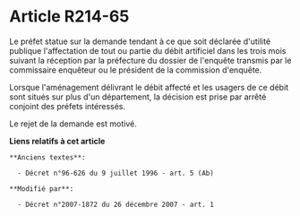 # Article R214-65

Le préfet statue sur la demande tendant à ce que soit déclarée d'utilité publique l'affectation de tout ou partie du débit
artificiel dans les trois mois suivant la réception par la préfecture du dossier de l'enquête transmis par le commissaire
enquêteur ou le président de la commission d'enquête.

Lorsque l'aménagement délivrant le débit affecté et les usagers de ce débit sont situés sur plus d'un département, la
décision est prise par arrêté conjoint des préfets intéressés.

Le rejet de la demande est motivé.

**Liens relatifs à cet article**

	**Anciens textes**:

	  - Décret n°96-626 du 9 juillet 1996 - art. 5 (Ab)

	**Modifié par**:

	  - Décret n°2007-1872 du 26 décembre 2007 - art. 1

